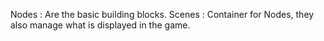 Nodes : Are the basic building blocks.
Scenes : Container for Nodes, they also manage what is displayed in the game.
